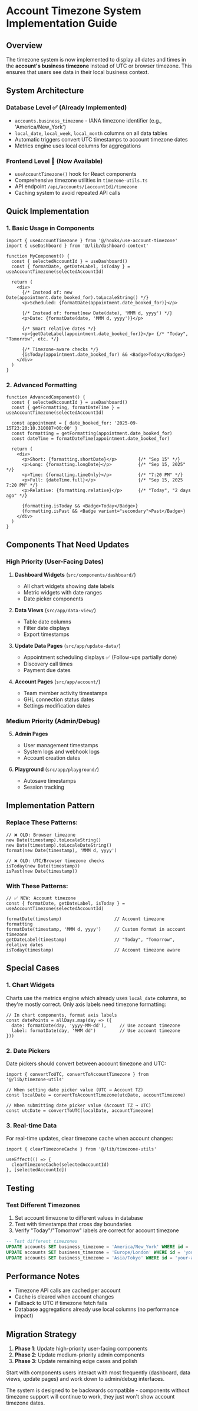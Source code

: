 # Account Timezone System Implementation Guide

## Overview

The timezone system is now implemented to display all dates and times in the **account's business timezone** instead of UTC or browser timezone. This ensures that users see data in their local business context.

## System Architecture

### Database Level ✅ (Already Implemented)
- `accounts.business_timezone` - IANA timezone identifier (e.g., 'America/New_York')
- `local_date`, `local_week`, `local_month` columns on all data tables
- Automatic triggers convert UTC timestamps to account timezone dates
- Metrics engine uses local columns for aggregations

### Frontend Level 🚀 (Now Available)
- `useAccountTimezone()` hook for React components
- Comprehensive timezone utilities in `timezone-utils.ts`
- API endpoint `/api/accounts/[accountId]/timezone`
- Caching system to avoid repeated API calls

## Quick Implementation

### 1. Basic Usage in Components

```tsx
import { useAccountTimezone } from '@/hooks/use-account-timezone'
import { useDashboard } from '@/lib/dashboard-context'

function MyComponent() {
  const { selectedAccountId } = useDashboard()
  const { formatDate, getDateLabel, isToday } = useAccountTimezone(selectedAccountId)
  
  return (
    <div>
      {/* Instead of: new Date(appointment.date_booked_for).toLocaleString() */}
      <p>Scheduled: {formatDate(appointment.date_booked_for)}</p>
      
      {/* Instead of: format(new Date(date), 'MMM d, yyyy') */}
      <p>Date: {formatDate(date, 'MMM d, yyyy')}</p>
      
      {/* Smart relative dates */}
      <p>{getDateLabel(appointment.date_booked_for)}</p> {/* "Today", "Tomorrow", etc. */}
      
      {/* Timezone-aware checks */}
      {isToday(appointment.date_booked_for) && <Badge>Today</Badge>}
    </div>
  )
}
```

### 2. Advanced Formatting

```tsx
function AdvancedComponent() {
  const { selectedAccountId } = useDashboard()
  const { getFormatting, formatDateTime } = useAccountTimezone(selectedAccountId)
  
  const appointment = { date_booked_for: '2025-09-15T23:20:10.310087+00:00' }
  const formatting = getFormatting(appointment.date_booked_for)
  const dateTime = formatDateTime(appointment.date_booked_for)
  
  return (
    <div>
      <p>Short: {formatting.shortDate}</p>        {/* "Sep 15" */}
      <p>Long: {formatting.longDate}</p>          {/* "Sep 15, 2025" */}
      <p>Time: {formatting.timeOnly}</p>          {/* "7:20 PM" */}
      <p>Full: {dateTime.full}</p>                {/* "Sep 15, 2025 7:20 PM" */}
      <p>Relative: {formatting.relative}</p>      {/* "Today", "2 days ago" */}
      
      {formatting.isToday && <Badge>Today</Badge>}
      {formatting.isPast && <Badge variant="secondary">Past</Badge>}
    </div>
  )
}
```

## Components That Need Updates

### High Priority (User-Facing Dates)

1. **Dashboard Widgets** (`src/components/dashboard/`)
   - All chart widgets showing date labels
   - Metric widgets with date ranges
   - Date picker components

2. **Data Views** (`src/app/data-view/`)
   - Table date columns
   - Filter date displays
   - Export timestamps

3. **Update Data Pages** (`src/app/update-data/`)
   - Appointment scheduling displays ✅ (Follow-ups partially done)
   - Discovery call times
   - Payment due dates

4. **Account Pages** (`src/app/account/`)
   - Team member activity timestamps
   - GHL connection status dates
   - Settings modification dates

### Medium Priority (Admin/Debug)

5. **Admin Pages**
   - User management timestamps
   - System logs and webhook logs
   - Account creation dates

6. **Playground** (`src/app/playground/`)
   - Autosave timestamps
   - Session tracking

## Implementation Pattern

### Replace These Patterns:

```tsx
// ❌ OLD: Browser timezone
new Date(timestamp).toLocaleString()
new Date(timestamp).toLocaleDateString()
format(new Date(timestamp), 'MMM d, yyyy')

// ❌ OLD: UTC/Browser timezone checks
isToday(new Date(timestamp))
isPast(new Date(timestamp))
```

### With These Patterns:

```tsx
// ✅ NEW: Account timezone
const { formatDate, getDateLabel, isToday } = useAccountTimezone(selectedAccountId)

formatDate(timestamp)                    // Account timezone formatting
formatDate(timestamp, 'MMM d, yyyy')     // Custom format in account timezone
getDateLabel(timestamp)                  // "Today", "Tomorrow", relative dates
isToday(timestamp)                       // Account timezone aware
```

## Special Cases

### 1. Chart Widgets
Charts use the metrics engine which already uses `local_date` columns, so they're mostly correct. Only axis labels need timezone formatting:

```tsx
// In chart components, format axis labels
const datePoints = allDays.map(day => ({
  date: formatDate(day, 'yyyy-MM-dd'),     // Use account timezone
  label: formatDate(day, 'MMM dd')         // Use account timezone
}))
```

### 2. Date Pickers
Date pickers should convert between account timezone and UTC:

```tsx
import { convertToUTC, convertToAccountTimezone } from '@/lib/timezone-utils'

// When setting date picker value (UTC → Account TZ)
const localDate = convertToAccountTimezone(utcDate, accountTimezone)

// When submitting date picker value (Account TZ → UTC)
const utcDate = convertToUTC(localDate, accountTimezone)
```

### 3. Real-time Data
For real-time updates, clear timezone cache when account changes:

```tsx
import { clearTimezoneCache } from '@/lib/timezone-utils'

useEffect(() => {
  clearTimezoneCache(selectedAccountId)
}, [selectedAccountId])
```

## Testing

### Test Different Timezones
1. Set account timezone to different values in database
2. Test with timestamps that cross day boundaries
3. Verify "Today"/"Tomorrow" labels are correct for account timezone

```sql
-- Test different timezones
UPDATE accounts SET business_timezone = 'America/New_York' WHERE id = 'your-account-id';
UPDATE accounts SET business_timezone = 'Europe/London' WHERE id = 'your-account-id';
UPDATE accounts SET business_timezone = 'Asia/Tokyo' WHERE id = 'your-account-id';
```

## Performance Notes

- Timezone API calls are cached per account
- Cache is cleared when account changes
- Fallback to UTC if timezone fetch fails
- Database aggregations already use local columns (no performance impact)

## Migration Strategy

1. **Phase 1**: Update high-priority user-facing components
2. **Phase 2**: Update medium-priority admin components  
3. **Phase 3**: Update remaining edge cases and polish

Start with components users interact with most frequently (dashboard, data views, update pages) and work down to admin/debug interfaces.

The system is designed to be backwards compatible - components without timezone support will continue to work, they just won't show account timezone dates. 